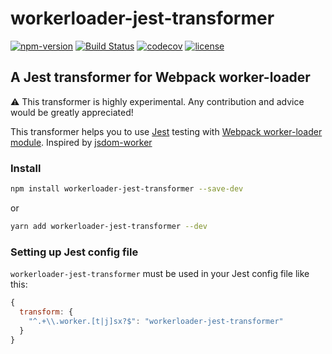 # workerloader-jest-transformer

[![npm-version](https://img.shields.io/npm/v/workerloader-jest-transformer.svg)](https://www.npmjs.com/package/workerloader-jest-transformer) [![Build Status](https://travis-ci.org/astagi/workerloader-jest-transformer.svg?branch=master)](https://travis-ci.org/astagi/workerloader-jest-transformer) [![codecov](https://codecov.io/gh/astagi/workerloader-jest-transformer/branch/master/graph/badge.svg)](https://codecov.io/gh/astagi/workerloader-jest-transformer) [![license](https://img.shields.io/npm/l/express.svg)]()

## A Jest transformer for Webpack worker-loader

⚠️ This transformer is highly experimental. Any contribution and advice would be greatly appreciated!

This transformer helps you to use [Jest](https://facebook.github.io/jest/) testing with [Webpack worker-loader module](https://github.com/webpack-contrib/worker-loader). Inspired by [jsdom-worker](https://github.com/developit/jsdom-worker)

### Install

```sh
npm install workerloader-jest-transformer --save-dev
```

or

```sh
yarn add workerloader-jest-transformer --dev
```

### Setting up Jest config file

`workerloader-jest-transformer` must be used in your Jest config file like this:

```js
{
  transform: {
    "^.+\\.worker.[t|j]sx?$": "workerloader-jest-transformer"
  }
}
```
